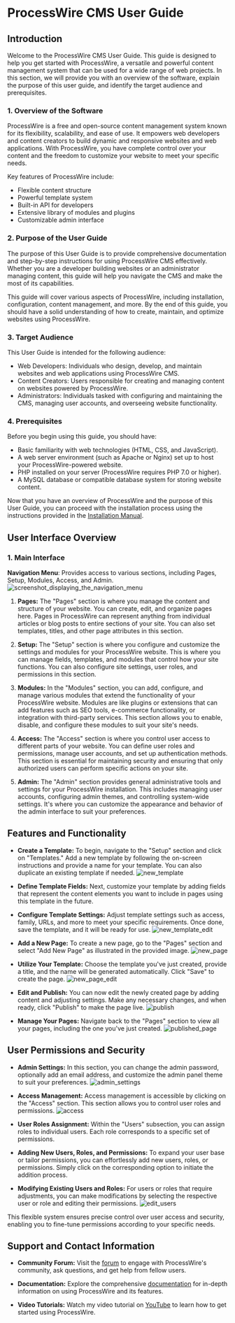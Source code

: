 # ProcessWire CMS User Guide

## Introduction

Welcome to the ProcessWire CMS User Guide. This guide is designed to help you get started with ProcessWire, a versatile and powerful content management system that can be used for a wide range of web projects. In this section, we will provide you with an overview of the software, explain the purpose of this user guide, and identify the target audience and prerequisites.

### 1. Overview of the Software

ProcessWire is a free and open-source content management system known for its flexibility, scalability, and ease of use. It empowers web developers and content creators to build dynamic and responsive websites and web applications. With ProcessWire, you have complete control over your content and the freedom to customize your website to meet your specific needs.

Key features of ProcessWire include:

- Flexible content structure
- Powerful template system
- Built-in API for developers
- Extensive library of modules and plugins
- Customizable admin interface

### 2. Purpose of the User Guide

The purpose of this User Guide is to provide comprehensive documentation and step-by-step instructions for using ProcessWire CMS effectively. Whether you are a developer building websites or an administrator managing content, this guide will help you navigate the CMS and make the most of its capabilities.

This guide will cover various aspects of ProcessWire, including installation, configuration, content management, and more. By the end of this guide, you should have a solid understanding of how to create, maintain, and optimize websites using ProcessWire.

### 3. Target Audience

This User Guide is intended for the following audience:

- Web Developers: Individuals who design, develop, and maintain websites and web applications using ProcessWire CMS.
- Content Creators: Users responsible for creating and managing content on websites powered by ProcessWire.
- Administrators: Individuals tasked with configuring and maintaining the CMS, managing user accounts, and overseeing website functionality.

### 4. Prerequisites

Before you begin using this guide, you should have:

- Basic familiarity with web technologies (HTML, CSS, and JavaScript).
- A web server environment (such as Apache or Nginx) set up to host your ProcessWire-powered website.
- PHP installed on your server (ProcessWire requires PHP 7.0 or higher).
- A MySQL database or compatible database system for storing website content.

Now that you have an overview of ProcessWire and the purpose of this User Guide, you can proceed with the installation process using the instructions provided in the [Installation Manual](https://github.com/Humaka01/software-development-and-documentation/blob/main/Process%20Wire%20CMS/Process%20Wire%20CMS%20Installation%20Manual.docx).

## User Interface Overview

### 1. Main Interface

**Navigation Menu**: Provides access to various sections, including Pages, Setup, Modules, Access, and Admin.
   ![screenshot_displaying_the_navigation_menu](https://github.com/Humaka01/software-development-and-documentation/blob/main/Process%20Wire%20CMS/screenshots/screenshot_displaying_the_navigation_menu.png)

1. **Pages:**
The "Pages" section is where you manage the content and structure of your website. You can create, edit, and organize pages here. Pages in ProcessWire can represent anything from individual articles or blog posts to entire sections of your site. You can also set templates, titles, and other page attributes in this section.

2. **Setup:**
The "Setup" section is where you configure and customize the settings and modules for your ProcessWire website. This is where you can manage fields, templates, and modules that control how your site functions. You can also configure site settings, user roles, and permissions in this section.

3. **Modules:**
In the "Modules" section, you can add, configure, and manage various modules that extend the functionality of your ProcessWire website. Modules are like plugins or extensions that can add features such as SEO tools, e-commerce functionality, or integration with third-party services. This section allows you to enable, disable, and configure these modules to suit your site's needs.

4. **Access:**
The "Access" section is where you control user access to different parts of your website. You can define user roles and permissions, manage user accounts, and set up authentication methods. This section is essential for maintaining security and ensuring that only authorized users can perform specific actions on your site.

5. **Admin:**
The "Admin" section provides general administrative tools and settings for your ProcessWire installation. This includes managing user accounts, configuring admin themes, and controlling system-wide settings. It's where you can customize the appearance and behavior of the admin interface to suit your preferences.

## Features and Functionality

- **Create a Template:**
  To begin, navigate to the "Setup" section and click on "Templates." Add a new template by following the on-screen instructions and provide a name for your template. You can also duplicate an existing template if needed.
![new_template](https://github.com/Humaka01/software-development-and-documentation/blob/main/Process%20Wire%20CMS/screenshots/new_template.png)

- **Define Template Fields:**
  Next, customize your template by adding fields that represent the content elements you want to include in pages using this template in the future.

- **Configure Template Settings:**
  Adjust template settings such as access, family, URLs, and more to meet your specific requirements. Once done, save the template, and it will be ready for use.
![new_template_edit](https://github.com/Humaka01/software-development-and-documentation/blob/main/Process%20Wire%20CMS/screenshots/new_template_edit.png)

- **Add a New Page:**
  To create a new page, go to the "Pages" section and select "Add New Page" as illustrated in the provided image.
![new_page](https://github.com/Humaka01/software-development-and-documentation/blob/main/Process%20Wire%20CMS/screenshots/new_page.png)

- **Utilize Your Template:**
  Choose the template you've just created, provide a title, and the name will be generated automatically. Click "Save" to create the page.
![new_page_edit](https://github.com/Humaka01/software-development-and-documentation/blob/main/Process%20Wire%20CMS/screenshots/new_page_edit.png)

- **Edit and Publish:**
  You can now edit the newly created page by adding content and adjusting settings. Make any necessary changes, and when ready, click "Publish" to make the page live.
![publish](https://github.com/Humaka01/software-development-and-documentation/blob/main/Process%20Wire%20CMS/screenshots/publish.png)

- **Manage Your Pages:**
  Navigate back to the "Pages" section to view all your pages, including the one you've just created.
![published_page](https://github.com/Humaka01/software-development-and-documentation/blob/main/Process%20Wire%20CMS/screenshots/published_page.png)

## User Permissions and Security

- **Admin Settings:** In this section, you can change the admin password, optionally add an email address, and customize the admin panel theme to suit your preferences.
![admin_settings](https://github.com/Humaka01/software-development-and-documentation/blob/main/Process%20Wire%20CMS/screenshots/admin_settings.png)

- **Access Management:** Access management is accessible by clicking on the "Access" section. This section allows you to control user roles and permissions.
![access](https://github.com/Humaka01/software-development-and-documentation/blob/main/Process%20Wire%20CMS/screenshots/access.png)

- **User Roles Assignment:** Within the "Users" subsection, you can assign roles to individual users. Each role corresponds to a specific set of permissions.

- **Adding New Users, Roles, and Permissions:** To expand your user base or tailor permissions, you can effortlessly add new users, roles, or permissions. Simply click on the corresponding option to initiate the addition process.

- **Modifying Existing Users and Roles:** For users or roles that require adjustments, you can make modifications by selecting the respective user or role and editing their permissions.
![edit_users](https://github.com/Humaka01/software-development-and-documentation/blob/main/Process%20Wire%20CMS/screenshots/edit_users.png)

This flexible system ensures precise control over user access and security, enabling you to fine-tune permissions according to your specific needs.

## Support and Contact Information

- **Community Forum:** Visit the [forum](https://processwire.com/talk/) to engage with ProcessWire's community, ask questions, and get help from fellow users.

- **Documentation:** Explore the comprehensive [documentation](https://processwire.com/docs/) for in-depth information on using ProcessWire and its features.

- **Video Tutorials:** Watch my video tutorial on [YouTube](www.youtube.com) to learn how to get started using ProcessWire.
